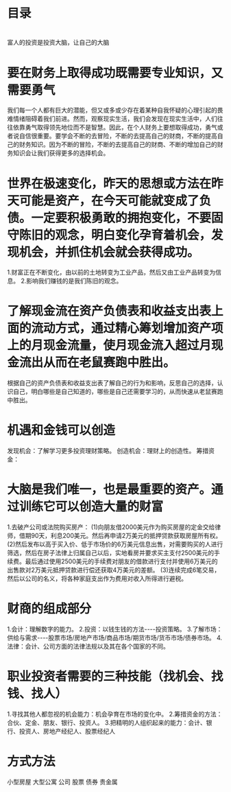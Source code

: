 # 目录

#
富人的投资是投资大脑，让自己的大脑

# 要在财务上取得成功既需要专业知识，又需要勇气
我们每一个人都有巨大的潜能，但又或多或少存在着某种自我怀疑的心理引起的畏难情绪阻碍着我们前进。然而，观察现实生活，我们会发现在现实生活中，人们往往依靠勇气取得领先地位而不是智慧。因此，在个人财务上要想取得成功，勇气或者说自信很重要。要学会不断的去冒险，不断的去提高自己的财商，不断的提高自己的财务知识。因为不断的冒险，不断的去提高自己的财商、不断的增加自己的财务知识会让我们获得更多的选择机会。

# 世界在极速变化，昨天的思想或方法在昨天可能是资产，在今天可能就变成了负债。一定要积极勇敢的拥抱变化，不要固守陈旧的观念，明白变化孕育着机会，发现机会，并抓住机会就会获得成功。
1.财富正在不断变化，由以前的土地转变为工业产品，然后又由工业产品转变为信息。
2.影响我们赚钱的是我们陈旧的观念。


# 了解现金流在资产负债表和收益支出表上面的流动方式，通过精心筹划增加资产项上的月现金流量，使月现金流入超过月现金流出从而在老鼠赛跑中胜出。
根据自己的资产负债表和收益支出表了解自己的行为和影响，反思自己的选择，认识自己，明白哪些是自己知道的，哪些是自己还需要学习的，从而快速从老鼠赛跑中胜出。

# 机遇和金钱可以创造
发现机会：了解学习更多投资理财策略。
创造机会：理财上的创造性。
筹措资金：

# 大脑是我们唯一，也是最重要的资产。通过训练它可以创造大量的财富
1.去破产公司或法院购买房产：
  (1)向朋友借2000美元作为购买房屋的定金交给律师，借期90天，利息200美元。然后再申请2万美元的抵押贷款获取房屋所有权。
  (2)然后发布以高于买入价、低于市场价的6万美元信息出售，对需要购买的人进行筛选，然后在房子法律上归属自己以后，实地看房并要求买主支付2500美元的手续费。最后通过使用2500美元的手续费对朋友的借款进行支付并使用6万美元的出售款对2万美元抵押贷款进行偿还获取4万美元的差额。
  (3)连续完成6笔交易，然后以公司的名义，将各种家庭支出作为费用对收入所得进行避税。

# 财商的组成部分
1.会计：理解数字的能力。
2.投资：以钱生钱的方法----投资策略。
3.了解市场：供给与需求----股票市场/房地产市场/商品市场/期货市场/货币市场/债券市场。
4.法律：会计、公司方面的法律法规以及其在各个国家的不同。

# 职业投资者需要的三种技能（找机会、找钱、找人）
1.寻找其他人都忽视的机会能力：机会孕育在市场的变化中。
2.筹措资金的方法：合伙、定金、朋友、银行、投资人。
3.把精明的人组织起来的能力：会计、银行、投资人、房地产经纪人、股票经纪人

# 方式方法
小型房屋
大型公寓
公司
股票
债券
贵金属